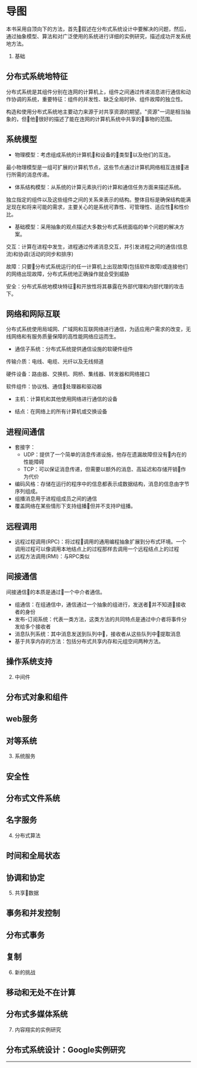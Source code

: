#   导图

本书采用自顶向下的方法，首先叙述在分布式系统设计中要解决的问题，然后，通过抽象模型、算法和对广泛使用的系统进行详细的实例研究，描述成功开发系统地方法。

1.  基础

##  分布式系统地特征

分布式系统是其组件分别在连网的计算机上，组件之间通过传递消息进行通信和动作协调的系统，重要特征：组件的并发性、缺乏全局时钟、组件故障的独立性。

构造和使用分布式系统地主要动力来源于对共享资源的期望。"资源"一词是相当抽象的，但他很好的描述了能在连网的计算机系统中共享的事物的范围。

##  系统模型

-   物理模型：考虑组成系统的计算机和设备的类型以及他们的互连。

最小物理模型是一组可扩展的计算机节点，这些节点通过计算机网络相互连接进行所需的消息传递。

-   体系结构模型：从系统的计算元素执行的计算和通信任务方面来描述系统。

独立指定的组件以及这些组件之间的关系来表示的结构。整体目标是确保结构能满足现在和将来可能的需求，主要关心的是系统可靠性、可管理性、适应性和性价比。

-   基础模型：采用抽象的观点描述大多数分布式系统面临的单个问题的解决方案。

交互：计算在进程中发生，进程通过传递消息交互，并引发进程之间的通信(信息流)和协调(活动的同步和排序)

故障：只要分布式系统运行的任一计算机上出现故障(包括软件故障)或连接他们的网络出现故障，分布式系统地正确操作就会受到威胁

安全：分布式系统地模块特征和开放性将其暴露在外部代理和内部代理的攻击下。

##  网络和网际互联

分布式系统使用局域网、广域网和互联网络进行通信，为适应用户需求的改变，无线网络和有服务质量保障的高性能网络应运而生。

-   通信子系统：分布式系统提供通信设施的软硬件组件

传输介质：电线、电缆、光纤以及无线频道

硬件设备：路由器、交换机、网桥、集线器、转发器和网络接口

软件组件：协议栈、通信处理器和驱动器

-   主机：计算机和其他使用网络进行通信的设备

-   结点：在网络上的所有计算机或交换设备   


##  进程间通信

-   套接字：
    -   UDP：提供了一个简单的消息传递设施，他存在遗漏故障但没有内在的性能障碍
    -   TCP：可以保证消息传递，但需要以额外的消息、高延迟和存储开销作为代价
-   编码风格：存储在运行的程序中的信息都表示成数据结构，消息的信息由字节序列组成。
-   组播消息用于进程组成员之间的通信
-   覆盖网络在某些情形下支持组播但并不支持IP组播。

##  远程调用

-   远程过程调用(RPC)：将过程调用的通用编程抽象扩展到分布式环境。一个调用过程可以像调用本地结点上的过程那样去调用一个远程结点上的过程
-   远程方法调用(RMI)：与RPC类似


##  间接通信

间接通信的本质是通过一个中介者通信。

-   组通信：在组通信中，通信通过一个抽象的组进行，发送者并不知道接收者的身份
-   发布-订阅系统：代表一类方法，这类方法的共同特点是通过中介者将事件分发给多个接收者
-   消息队列系统：其中消息发送到队列中，接收者从这些队列中提取消息
-   基于共享内存的方法：包括分布式共享内存和元组空间两种方法。


##  操作系统支持



2.  中间件

##  分布式对象和组件


##  web服务


##  对等系统


3.  系统服务

##  安全性


##  分布式文件系统


##  名字服务


4.  分布式算法


##  时间和全局状态



##  协调和协定



5.  共享数据


##  事务和并发控制


##  分布式事务


##  复制


6.  新的挑战

##  移动和无处不在计算


##  分布式多媒体系统


7.  内容翔实的实例研究

##  分布式系统设计：Google实例研究

----
